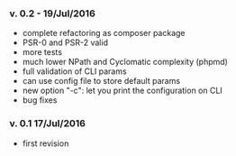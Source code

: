### v. 0.2 - 19/Jul/2016
- complete refactoring as composer package
- PSR-0 and PSR-2 valid
- more tests
- much lower NPath and Cyclomatic complexity (phpmd)
- full validation of CLI params
- can use config file to store default params
- new option "-c": let you print the configuration on CLI
- bug fixes

### v. 0.1 17/Jul/2016
- first revision